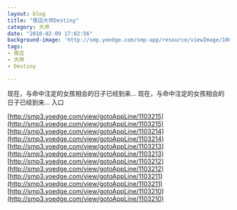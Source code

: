 ```yaml
---
layout: blog
title: "夜店大师Destiny"
category: 大师
date: "2018-02-09 17:02:56"
background-image: 'http://smp.yoedge.com/smp-app/resource/viewImage/1003485appline.png'
tags:
- 夜店
- 大师
- Destiny

---
```

现在，与命中注定的女孩相会的日子已经到来...
现在，与命中注定的女孩相会的日子已经到来...
入口

[http://smp3.yoedge.com/view/gotoAppLine/1103215](http://smp3.yoedge.com/view/gotoAppLine/1103215)
[http://smp3.yoedge.com/view/gotoAppLine/1103214](http://smp3.yoedge.com/view/gotoAppLine/1103214)
[http://smp3.yoedge.com/view/gotoAppLine/1103213](http://smp3.yoedge.com/view/gotoAppLine/1103213)
[http://smp3.yoedge.com/view/gotoAppLine/1103212](http://smp3.yoedge.com/view/gotoAppLine/1103212)
[http://smp3.yoedge.com/view/gotoAppLine/1103211](http://smp3.yoedge.com/view/gotoAppLine/1103211)
[http://smp3.yoedge.com/view/gotoAppLine/1103210](http://smp3.yoedge.com/view/gotoAppLine/1103210)

        
